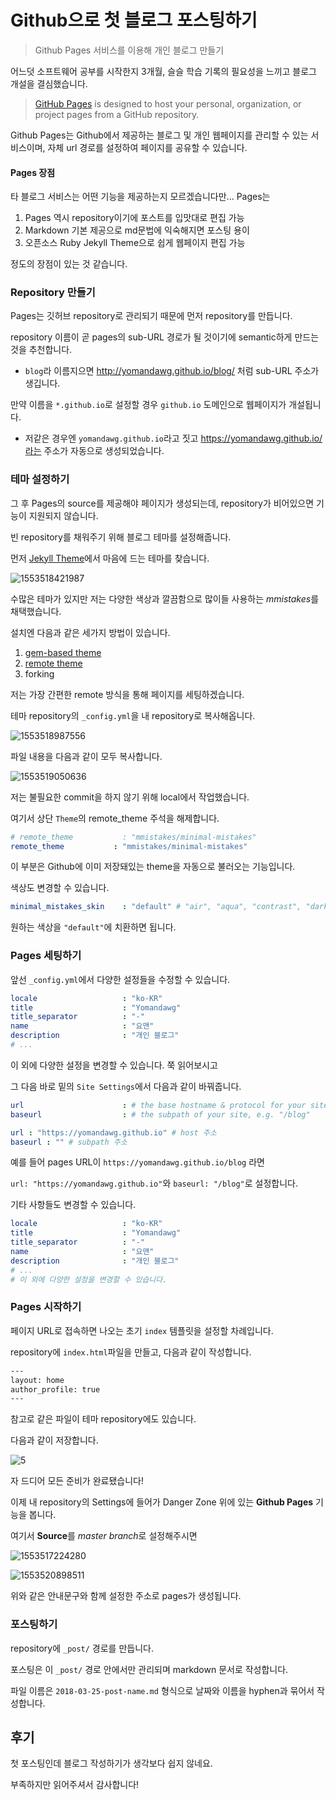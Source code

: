 # Github으로 첫 블로그 포스팅하기

> Github Pages 서비스를 이용해 개인 블로그 만들기



어느덧 소프트웨어 공부를 시작한지 3개월, 슬슬 학습 기록의 필요성을 느끼고 블로그 개설을 결심했습니다.

> [GitHub Pages](https://pages.github.com/) is designed to host your personal, organization, or project pages from a GitHub repository.

Github Pages는 Github에서 제공하는 블로그 및 개인 웹페이지를 관리할 수 있는 서비스이며, 자체 url 경로를 설정하여 페이지를 공유할 수 있습니다.



#### Pages 장점

타 블로그 서비스는 어떤 기능을 제공하는지 모르겠습니다만... Pages는

1. Pages 역시 repository이기에 포스트를 입맛대로 편집 가능
2. Markdown 기본 제공으로 md문법에 익숙해지면 포스팅 용이
3. 오픈소스 Ruby Jekyll Theme으로 쉽게 웹페이지 편집 가능

정도의 장점이 있는 것 같습니다. 



### Repository 만들기

Pages는 깃허브 repository로 관리되기 때문에 먼저 repository를 만듭니다.

repository 이름이 곧 pages의 sub-URL 경로가 될 것이기에 semantic하게 만드는 것을 추천합니다.

* `blog`라 이름지으면 http://yomandawg.github.io/blog/ 처럼 sub-URL 주소가 생깁니다.

만약 이름을 `*.github.io`로 설정할 경우 `github.io` 도메인으로 웹페이지가 개설됩니다.

- 저같은 경우엔 `yomandawg.github.io`라고 짓고 https://yomandawg.github.io/라는 주소가 자동으로 생성되었습니다.





### 테마 설정하기

그 후 Pages의 source를 제공해야 페이지가 생성되는데, repository가 비어있으면 기능이 지원되지 않습니다.

빈 repository를 채워주기 위해 블로그 테마를 설정해줍니다.

먼저 [Jekyll Theme](https://github.com/topics/jekyll-theme)에서 마음에 드는 테마를 찾습니다.

![1553518421987](C:\Users\ERIC\AppData\Roaming\Typora\typora-user-images\1553518421987.png)

수많은 테마가 있지만 저는 다양한 색상과 깔끔함으로 많이들 사용하는 *mmistakes*를 채택했습니다.



설치엔 다음과 같은 세가지 방법이 있습니다.

1. [gem-based theme](https://jekyllrb.com/docs/themes/#understanding-gem-based-themes)
2. [remote theme](https://blog.github.com/2017-11-29-use-any-theme-with-github-pages/)
3. forking



저는 가장 간편한 remote 방식을 통해 페이지를 세팅하겠습니다.

테마 repository의 `_config.yml`을 내 repository로 복사해옵니다.

![1553518987556](C:\Users\ERIC\AppData\Roaming\Typora\typora-user-images\1553518987556.png)

파일 내용을 다음과 같이 모두 복사합니다.

![1553519050636](C:\Users\ERIC\AppData\Roaming\Typora\typora-user-images\1553519050636.png)

저는 불필요한 commit을 하지 않기 위해 local에서 작업했습니다.



여기서 상단 `Theme`의 remote_theme 주석을 해제합니다.

```yaml
# remote_theme           : "mmistakes/minimal-mistakes"
remote_theme           : "mmistakes/minimal-mistakes"
```

이 부분은 Github에 이미 저장돼있는 theme을 자동으로 불러오는 기능입니다. 



색상도 변경할 수 있습니다.

```yaml
minimal_mistakes_skin    : "default" # "air", "aqua", "contrast", "dark", "dirt", "neon", "mint", "plum", "sunrise"
```

원하는 색상을 `"default"`에 치환하면 됩니다.





### Pages 세팅하기

앞선 `_config.yml`에서 다양한 설정들을 수정할 수 있습니다.

```yaml
locale                   : "ko-KR"
title                    : "Yomandawg"
title_separator          : "-"
name                     : "요맨"
description              : "개인 블로그"
# ...
```

이 외에 다양한 설정을 변경할 수 있습니다. 쭉 읽어보시고 



그 다음 바로 밑의 `Site Settings`에서 다음과 같이 바꿔줍니다.

```yaml
url                      : # the base hostname & protocol for your site e.g. "https://mmistakes.github.io"
baseurl                  : # the subpath of your site, e.g. "/blog"

url : "https://yomandawg.github.io" # host 주소 
baseurl : "" # subpath 주소
```

예를 들어 pages URL이 `https://yomandawg.github.io/blog` 라면

`url: "https://yomandawg.github.io"`와 `baseurl: "/blog"`로 설정합니다.



기타 사항들도 변경할 수 있습니다.

```yaml
locale                   : "ko-KR"
title                    : "Yomandawg"
title_separator          : "-"
name                     : "요맨"
description              : "개인 블로그"
# ...
# 이 외에 다양한 설정을 변경할 수 있습니다.
```





### Pages 시작하기

페이지 URL로 접속하면 나오는 초기 `index` 템플릿을 설정할 차례입니다.

repository에 `index.html`파일을 만들고, 다음과 같이 작성합니다.

```html
---
layout: home
author_profile: true
---
```

참고로 같은 파일이 테마 repository에도 있습니다.

다음과 같이 저장합니다.

![5](C:\work\note\Git\5.PNG)

자 드디어 모든 준비가 완료됐습니다!

이제 내 repository의 Settings에 들어가 Danger Zone 위에 있는 **Github Pages** 기능을 봅니다. 

여기서 **Source**를 *master branch*로 설정해주시면  

![1553517224280](C:\Users\ERIC\AppData\Roaming\Typora\typora-user-images\1553517224280.png)

![1553520898511](C:\Users\ERIC\AppData\Roaming\Typora\typora-user-images\1553520898511.png)

위와 같은 안내문구와 함께 설정한 주소로 pages가 생성됩니다.



### 포스팅하기

repository에 `_post/` 경로를 만듭니다.

포스팅은 이 `_post/` 경로 안에서만 관리되며 markdown 문서로 작성합니다.

파일 이름은 `2018-03-25-post-name.md` 형식으로 날짜와 이름을 hyphen과 묶어서 작성합니다.



## 후기

첫 포스팅인데 블로그 작성하기가 생각보다 쉽지 않네요.

부족하지만 읽어주셔서 감사합니다!

